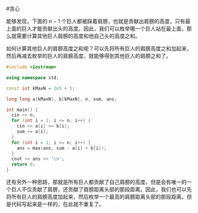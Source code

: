 #贪心

能够发现，下面的 $n-1$ 个巨人都被踩着肩膀，也就是贡献出肩膀的高度，只有最上面的巨人才能贡献出头的高度。因此，我们可以枚举哪一个巨人站在最上面，那么就需要计算其他巨人肩膀的高度和他自己头的高度之和。

如何计算其他巨人的肩膀高度之和呢？可以先将所有巨人的肩膀高度之和加起来，然后再减去枚举的巨人的肩膀高度，就能够得到其他巨人的肩膀之和了。

```cpp
#include <iostream>

using namespace std;

const int kMaxN = 2e5 + 5;

long long a[kMaxN], b[kMaxN], n, sum, ans;

int main() {
  cin >> n;
  for (int i = 1; i <= n; i++) {
    cin >> a[i] >> b[i];
    sum += a[i];
  }
  for (int i = 1; i <= n; i++) {
    ans = max(ans, sum - a[i] + b[i]);
  }
  cout << ans << '\n';
  return 0;
}
```

还有另外一种思路，那就是所有巨人都贡献了自己肩膀的高度，但是会有唯一的一个巨人不仅贡献了肩膀，还贡献了肩膀距离头部的那段距离。因此，我们也可以先将所有巨人的肩膀高度加起来，然后枚举一个最高的肩膀距离头部的那段距离。但是代码写起来是一样的，在此就不重复了。